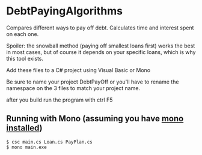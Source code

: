 # DebtPayingAlgorithms
Compares different ways to pay off debt. Calculates time and interest spent on each one. 

Spoiler: the snowball method (paying off smallest loans first) works the best in most cases, but of course it depends on your specific loans, which is why this tool exists.

Add these files to a C# project using Visual Basic or Mono

Be sure to name your project DebtPayOff or you'll have to rename the namespace on the 3 files to match your project name. 

after you build run the program with ctrl F5

## Running with Mono (assuming you have <a href="https://jordancotter.wordpress.com/2022/03/01/getting-started-with-mono-net-on-linux/">mono installed</a>)
`$ csc main.cs Loan.cs PayPlan.cs`<br>
`$ mono main.exe`<br>
